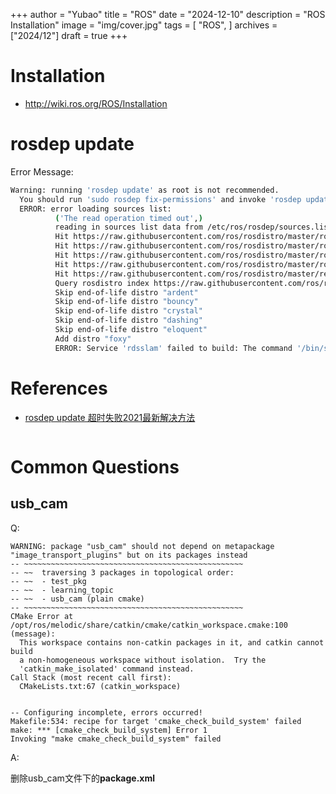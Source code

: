 +++
author = "Yubao"
title = "ROS"
date = "2024-12-10"
description = "ROS Installation"
image = "img/cover.jpg"
tags = [
    "ROS",
]
archives = ["2024/12"]
draft = true
+++

# Installation

- http://wiki.ros.org/ROS/Installation

# rosdep update

Error Message:

```sh
Warning: running 'rosdep update' as root is not recommended.
  You should run 'sudo rosdep fix-permissions' and invoke 'rosdep update' again without sudo.
  ERROR: error loading sources list:
          ('The read operation timed out',)
          reading in sources list data from /etc/ros/rosdep/sources.list.d
          Hit https://raw.githubusercontent.com/ros/rosdistro/master/rosdep/osx-homebrew.yaml
          Hit https://raw.githubusercontent.com/ros/rosdistro/master/rosdep/base.yaml
          Hit https://raw.githubusercontent.com/ros/rosdistro/master/rosdep/python.yaml
          Hit https://raw.githubusercontent.com/ros/rosdistro/master/rosdep/ruby.yaml
          Hit https://raw.githubusercontent.com/ros/rosdistro/master/releases/fuerte.yaml
          Query rosdistro index https://raw.githubusercontent.com/ros/rosdistro/master/index-v4.yaml
          Skip end-of-life distro "ardent"
          Skip end-of-life distro "bouncy"
          Skip end-of-life distro "crystal"
          Skip end-of-life distro "dashing"
          Skip end-of-life distro "eloquent"
          Add distro "foxy"
          ERROR: Service 'rdsslam' failed to build: The command '/bin/sh -c rosdep update' returned a non-zero code: 1
```

# References

- [rosdep update 超时失败2021最新解决方法](https://blog.csdn.net/Kenny_GuanHua/article/details/116845781)
  
  ```
  
  ```

# Common Questions

## usb_cam

Q:

```shell
WARNING: package "usb_cam" should not depend on metapackage "image_transport_plugins" but on its packages instead
-- ~~~~~~~~~~~~~~~~~~~~~~~~~~~~~~~~~~~~~~~~~~~~~~~~~
-- ~~  traversing 3 packages in topological order:
-- ~~  - test_pkg
-- ~~  - learning_topic
-- ~~  - usb_cam (plain cmake)
-- ~~~~~~~~~~~~~~~~~~~~~~~~~~~~~~~~~~~~~~~~~~~~~~~~~
CMake Error at /opt/ros/melodic/share/catkin/cmake/catkin_workspace.cmake:100 (message):
  This workspace contains non-catkin packages in it, and catkin cannot build
  a non-homogeneous workspace without isolation.  Try the
  'catkin_make_isolated' command instead.
Call Stack (most recent call first):
  CMakeLists.txt:67 (catkin_workspace)


-- Configuring incomplete, errors occurred!
Makefile:534: recipe for target 'cmake_check_build_system' failed
make: *** [cmake_check_build_system] Error 1
Invoking "make cmake_check_build_system" failed
```

A:

删除usb_cam文件下的**package.xml**
